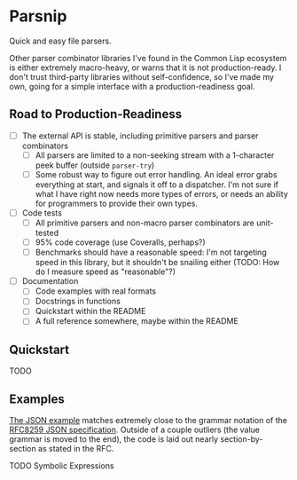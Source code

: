 # Parsnip

Quick and easy file parsers.

Other parser combinator libraries I've found in the Common Lisp ecosystem is either extremely macro-heavy, or warns that it is not production-ready.
I don't trust third-party libraries without self-confidence, so I've made my own, going for a simple interface with a production-readiness goal.

## Road to Production-Readiness

- [ ] The external API is stable, including primitive parsers and parser combinators
  - [ ] All parsers are limited to a non-seeking stream with a 1-character peek buffer (outside `parser-try`)
  - [ ] Some robust way to figure out error handling.
        An ideal error grabs everything at start, and signals it off to a dispatcher.
	I'm not sure if what I have right now needs more types of errors, or needs an ability for programmers to provide their own types.
- [ ] Code tests
  - [ ] All primitive parsers and non-macro parser combinators are unit-tested
  - [ ] 95% code coverage (use Coveralls, perhaps?)
  - [ ] Benchmarks should have a reasonable speed:
        I'm not targeting speed in this library, but it shouldn't be snailing either (TODO: How do I measure speed as "reasonable"?)
- [ ] Documentation
  - [ ] Code examples with real formats
  - [ ] Docstrings in functions
  - [ ] Quickstart within the README
  - [ ] A full reference somewhere, maybe within the README

## Quickstart

TODO

## Examples

[The JSON example](./examples/json.lisp) matches extremely close to the grammar notation of the [RFC8259 JSON specification](https://datatracker.ietf.org/doc/html/rfc8259).
Outside of a couple outliers (the value grammar is moved to the end), the code is laid out nearly section-by-section as stated in the RFC.

TODO Symbolic Expressions
